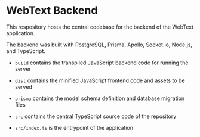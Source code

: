 # WebText Backend

This respository hosts the central codebase for the backend of the WebText application.

The backend was built with PostgreSQL, Prisma, Apollo, Socket.io, Node.js, and TypeScript.

- `build` contains the transpiled JavaScript backend code for running the server

- `dist` contains the minified JavaScript frontend code and assets to be served

- `prisma` contains the model schema definition and database migration files

- `src` contains the central TypeScript source code of the repository

- `src/index.ts` is the entrypoint of the application